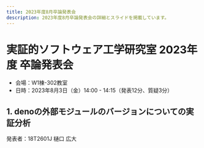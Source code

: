 ```yaml
---
title: 2023年度8月卒論発表会
description: 2023年度8月卒論発表会の詳細とスライドを掲載しています。
---
```


<script src="https://deno.land/x/embed_pdf@v1.3.0/mod.js" type="module"></script>
<style>
embed-pdf {
  display: block;
  width: 75%;
  height: min(65vw, 75vh);
  margin: 2em auto;
}
</style>

# 実証的ソフトウェア工学研究室 2023年度 卒論発表会

- 会場：W1棟-302教室
- 日時：2023年8月3日（金）14:00 - 14:15（発表12分、質疑3分）

## 1. denoの外部モジュールのバージョンについての実証分析

発表者：18T2601J 樋口 広大

<embed-pdf src="./18T2601J.pdf"></embed-pdf>
